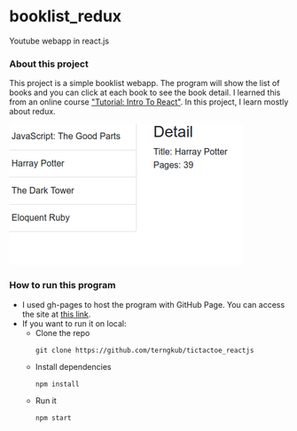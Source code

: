 # booklist_redux
Youtube webapp in react.js

### About this project
This project is a simple booklist webapp. The program will show the list of books and you can click at each book to see the book detail. I learned this from an online course ["Tutorial: Intro To React"](https://www.udemy.com/react-redux). In this project, I learn mostly about redux.

![book_list_redux](screenshot.png/?raw=true)

### How to run this program
* I used gh-pages to host the program with GitHub Page. You can access the site at [this link](https://terngkub.github.io/booklist_redux).
* If you want to run it on local:
	* Clone the repo
		```
		git clone https://github.com/terngkub/tictactoe_reactjs
		```
	* Install dependencies
		```
		npm install
		```
	* Run it
		```
		npm start
		```
